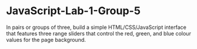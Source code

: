 # JavaScript-Lab-1-Group-5
In pairs or groups of three, build a simple HTML/CSS/JavaScript interface that features three range sliders that control the red, green, and blue colour values for the page background.
